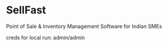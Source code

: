 # SellFast
Point of Sale &amp; Inventory Management Software for Indian SMEs

creds for local run: admin/admin
